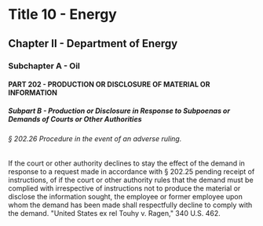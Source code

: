
# Title 10 - Energy
## Chapter II - Department of Energy
### Subchapter A - Oil
#### PART 202 - PRODUCTION OR DISCLOSURE OF MATERIAL OR INFORMATION
##### Subpart B - Production or Disclosure in Response to Subpoenas or Demands of Courts or Other Authorities
###### § 202.26 Procedure in the event of an adverse ruling.

If the court or other authority declines to stay the effect of the demand in response to a request made in accordance with § 202.25 pending receipt of instructions, of if the court or other authority rules that the demand must be complied with irrespective of instructions not to produce the material or disclose the information sought, the employee or former employee upon whom the demand has been made shall respectfully decline to comply with the demand. "United States ex rel Touhy v. Ragen," 340 U.S. 462.
